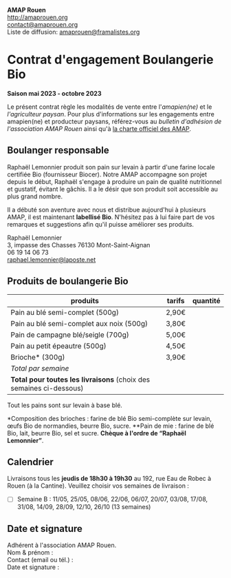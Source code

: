 **AMAP Rouen**  
http://amaprouen.org  
contact@amaprouen.org  
Liste de diffusion: amaprouen@framalistes.org

# Contrat d'engagement Boulangerie Bio

**Saison mai 2023 - octobre 2023**

Le présent contrat règle les modalités de vente entre l'*amapien(ne)* et le *l'agriculteur paysan*. Pour plus d'informations sur les engagements entre amapien(ne) et producteur paysans, référez-vous au *bulletin d'adhésion de l'association AMAP Rouen* ainsi qu'à [la charte officiel des AMAP](http://miramap.org/IMG/pdf/charte_des_amap_mars_2014-2.pdf).

## Boulanger responsable

Raphaël Lemonnier produit son pain sur levain à partir d'une farine locale certifiée Bio (fournisseur Biocer). Notre AMAP accompagne son projet depuis le début, Raphaël s'engage à produire un pain de qualité nutritionnel et gustatif, évitant le gâchis. Il a le désir que son produit soit accessible au plus grand nombre.

Il a débuté son aventure avec nous et distribue aujourd'hui à plusieurs AMAP, il est maintenant **labellisé Bio**. N'hésitez pas à lui faire part de vos remarques et suggestions afin qu'il puisse améliorer ses produits.

Raphaël Lemonnier  
3, impasse des Chasses
76130 Mont-Saint-Aignan  
06 19 14 06 73  
raphael.lemonnier@laposte.net

## Produits de boulangerie Bio

| produits                                                             | tarifs | quantité |
| -------------------------------------------------------------------- | ------ | -------- |
| Pain au blé semi-complet (500g)                                      | 2,90€  |          |
| Pain au blé semi-complet aux noix (500g)                             | 3,80€  |          |
| Pain de campagne blé/seigle (700g)                                   | 5,00€  |          |
| Pain au petit épeautre (500g)                                        | 4,50€  |          |
| Brioche* (300g)                                                      | 3,90€  |          |
| *Total par semaine*                                                  |        |          |
| **Total pour toutes les livraisons** (choix des semaines ci-dessous) |        | &nbsp;   |

Tout les pains sont sur levain à base blé.

*Composition des brioches : farine de blé Bio semi-complète sur levain, œufs Bio de normandies, beurre Bio, sucre.  **Pain de mie : farine de blé Bio, lait, beurre Bio, sel et sucre.
**Chèque à l'ordre de “Raphaël Lemonnier”**.

## Calendrier

Livraisons tous les **jeudis de 18h30 à 19h30** au 192, rue Eau de Robec à Rouen (à la Cantine). Veuillez choisir vos semaines de livraison :

- [ ] Semaine B : 11/05, 25/05, 08/06, 22/06, 06/07, 20/07, 03/08, 17/08, 31/08, 14/09, 28/09, 12/10, 26/10 (13 semaines)

## Date et signature

Adhérent à l'association AMAP Rouen.  
Nom & prénom :  
Contact (email ou tél.) :  
Date et signature :    